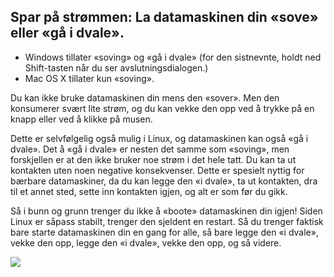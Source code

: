 



<h2>Spar på strømmen: La datamaskinen din «sove» eller «gå i dvale».</h2>

<ul>
<li>Windows tillater «soving» og «gå i dvale» (for den sistnevnte, holdt ned Shift-tasten når du ser avslutningsdialogen.)</li>
<li>Mac OS X tillater kun «soving».</li>
</ul>

Du kan ikke bruke datamaskinen din mens den «sover». Men den konsumerer svært lite strøm, og du kan vekke den opp ved å trykke på en knapp eller ved å klikke på musen.

Dette er selvfølgelig også mulig i Linux, og datamaskinen kan også «gå i dvale». Det å «gå i dvale» er nesten det samme som «soving», men forskjellen er at den ikke bruker noe strøm i det hele tatt. Du kan ta ut kontakten uten noen negative konsekvenser. Dette er spesielt nyttig for bærbare datamaskiner, da du kan legge den «i dvale», ta ut kontakten, dra til et annet sted, sette inn kontakten igjen, og alt er som før du gikk.

Så i bunn og grunn trenger du ikke å «boote» datamaskinen din igjen! Siden Linux er såpass stabilt, trenger den sjeldent en restart. Så du trenger faktisk bare starte datamaskinen din en gang for alle, så bare legge den «i dvale», vekke den opp, legge den «i dvale», vekke den opp, og så videre.

<img src="Images/suspend_hibernate_thumb.png" />




